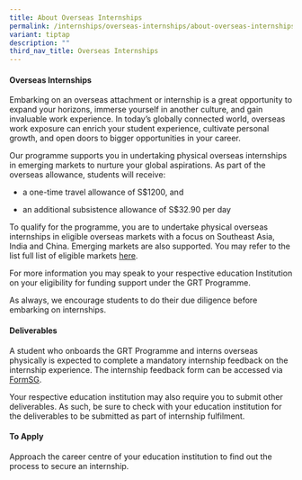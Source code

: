 ```yaml
---
title: About Overseas Internships
permalink: /internships/overseas-internships/about-overseas-internships/
variant: tiptap
description: ""
third_nav_title: Overseas Internships
---
```

<h4>Overseas Internships</h4>
<p>Embarking on an overseas attachment or internship is a great opportunity
to expand your horizons, immerse yourself in another culture, and gain
invaluable work experience. In today’s globally connected world, overseas
work exposure can enrich your student experience, cultivate personal growth,
and open doors to bigger opportunities in your career.</p>
<p>Our programme supports you in undertaking physical overseas internships
in emerging markets to nurture your global aspirations. As part of the
overseas allowance, students will receive:</p>
<ul data-tight="true" class="tight">
<li>
<p>a one-time travel allowance of S$1200, and</p>
</li>
<li>
<p>an additional subsistence allowance of S$32.90 per day</p>
</li>
</ul>
<p>To qualify for the programme, you are to undertake physical overseas internships
in eligible overseas markets with a focus on Southeast Asia, India and
China. Emerging markets are also supported. You may refer to the list full
list of eligible markets <a href="/internships/overseas-internships/eligible-markets/" rel="noopener nofollow" target="_blank">here</a>.</p>
<p>For more information you may speak to your respective education Institution
on your eligibility for funding support under the GRT Programme.</p>
<p>As always, we encourage students to do their due diligence before embarking
on internships.</p>
<h4>Deliverables</h4>
<p>A student who onboards the GRT Programme and interns overseas physically
is expected to complete a mandatory internship feedback on the internship
experience. The internship feedback form can be accessed via <a href="https://form.gov.sg/60a790d4b8a63000112cd90f" rel="noopener noreferrer nofollow" target="_blank">FormSG</a>.</p>
<p>Your respective education institution may also require you to submit other
deliverables. As such, be sure to check with your education institution
for the deliverables to be submitted as part of internship fulfilment.</p>
<h4>To Apply</h4>
<p>Approach the career centre of your education institution to find out the
process to secure an internship.</p>
<p></p>
<p></p>